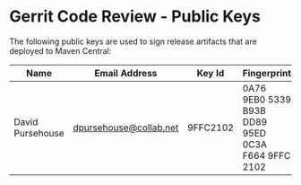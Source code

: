# Gerrit Code Review - Public Keys

The following public keys are used to sign release artifacts that
are deployed to Maven Central:

| Name             | Email Address          | Key Id   | Fingerprint                                        |
|------------------|------------------------|----------|----------------------------------------------------|
| David Pursehouse | dpursehouse@collab.net | 9FFC2102 | 0A76 9EB0 5339 B93B DD89  95ED 0C3A F664 9FFC 2102 |
